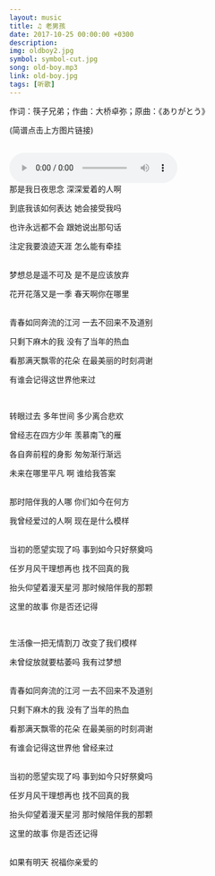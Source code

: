 ```yaml
---
layout: music
title: ♫ 老男孩
date: 2017-10-25 00:00:00 +0300
description: 
img: oldboy2.jpg
symbol: symbol-cut.jpg
song: old-boy.mp3
link: old-boy.jpg
tags: [听歌]
---
```



作词：筷子兄弟；作曲：大桥卓弥；原曲：《ありがとう》

(简谱点击上方图片链接)

<br>
<audio controls="controls" autoplay="autoplay" loop="loop">
  <source type="audio/ogg" src="/assets/music/old-boy.ogg"></source>
  <source type="audio/mp3" src="/assets/music/old-boy.mp3"></source>
</audio>

<br>
那是我日夜思念 深深爱着的人啊

到底我该如何表达 她会接受我吗

也许永远都不会 跟她说出那句话

注定我要浪迹天涯 怎么能有牵挂

<br>
梦想总是遥不可及 是不是应该放弃

花开花落又是一季 春天啊你在哪里

<br>
青春如同奔流的江河 一去不回来不及道别

只剩下麻木的我 没有了当年的热血

看那满天飘零的花朵 在最美丽的时刻凋谢

有谁会记得这世界他来过

<br>

转眼过去 多年世间 多少离合悲欢

曾经志在四方少年 羡慕南飞的雁

各自奔前程的身影 匆匆渐行渐远

未来在哪里平凡 啊 谁给我答案

<br>
那时陪伴我的人哪 你们如今在何方

我曾经爱过的人啊 现在是什么模样

<br>
当初的愿望实现了吗 事到如今只好祭奠吗

任岁月风干理想再也 找不回真的我

抬头仰望着漫天星河 那时候陪伴我的那颗

这里的故事 你是否还记得

<br>

生活像一把无情割刀 改变了我们模样

未曾绽放就要枯萎吗 我有过梦想

<br>
青春如同奔流的江河 一去不回来不及道别

只剩下麻木的我 没有了当年的热血

看那满天飘零的花朵 在最美丽的时刻凋谢

有谁会记得这世界他 曾经来过

<br>
当初的愿望实现了吗 事到如今只好祭奠吗

任岁月风干理想再也 找不回真的我

抬头仰望着漫天星河 那时候陪伴我的那颗

这里的故事 你是否还记得

<br>
如果有明天 祝福你亲爱的


